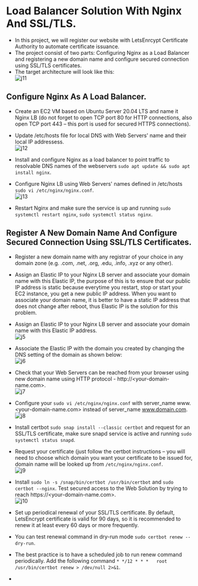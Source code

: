 # Load Balancer Solution With Nginx And SSL/TLS.
- In this project, we will register our website with LetsEnrcypt Certificate Authority to automate certificate issuance.
- The project consist  of two parts: Configuring Nginx as a Load Balancer and registering a new domain name and configure secured connection using SSL/TLS certificates.
- The target architecture will look like this:    
![j11](https://user-images.githubusercontent.com/50557587/143792914-639659bf-e727-42b3-a7d4-2ee57b6e254b.PNG)

## Configure Nginx As A Load Balancer.
- Create an EC2 VM based on Ubuntu Server 20.04 LTS and name it Nginx LB  (do not forget to open TCP port 80 for HTTP connections, also open TCP port 443 – this port is used for secured HTTPS connections).
- Update /etc/hosts file for local DNS with Web Servers' name and their local IP addressess.    
![j12](https://user-images.githubusercontent.com/50557587/143793106-48bdd8c4-a629-43c2-a7fd-2e39cb696c7d.PNG)

- Install and configure Nginx as a load balancer to point traffic to resolvable DNS names of the webservers `sudo apt update && sudo apt install nginx`.
- Configure Nginx LB using Web Servers' names defined in /etc/hosts `sudo vi /etc/nginx/nginx.conf`.     
![j13](https://user-images.githubusercontent.com/50557587/143793350-02bdd919-720a-4a75-9209-5bd8e985ead8.PNG)

- Restart Nginx and make sure the service is up and running `sudo systemctl restart nginx`, `sudo systemctl status nginx`.

## Register A New Domain Name And Configure Secured Connection Using SSL/TLS Certificates.
- Register a new domain name with any registrar of your choice in any domain zone (e.g. .com, .net, .org, .edu, .info, .xyz or any other).
- Assign an Elastic IP to your Nginx LB server and associate your domain name with this Elastic IP, the purpose of this is to ensure that our public IP address is static because everytime you restart, stop or start your EC2 instance, you get a new public IP address. When you want to associate your domain name, it is better to have a static IP address that does not change after reboot, thus Elastic IP is the solution for this problem.
- Assign an Elastic IP to your Nginx LB server and associate your domain name with this Elastic IP address.   
![j5](https://user-images.githubusercontent.com/50557587/143793794-38316a7a-dd85-4f7b-9d63-63f23c9317d7.PNG)

- Associate the Elastic IP with the domain you created by changing the DNS setting of the domain as shown below:   
![j6](https://user-images.githubusercontent.com/50557587/143793874-1f6c11f7-fda2-4ce3-8b8b-14491257b93f.PNG)

- Check that your Web Servers can be reached from your browser using new domain name using HTTP protocol - http://<your-domain-name.com>.        
![j7](https://user-images.githubusercontent.com/50557587/143794016-db5d4faf-4571-4a0f-aabe-6005cc4192c5.PNG)

- Configure your `sudo vi /etc/nginx/nginx.conf` with server_name www.<your-domain-name.com> instead of server_name www.domain.com.  
![j8](https://user-images.githubusercontent.com/50557587/143794096-e4830287-1cf0-44bf-9bc2-979b2e15034e.PNG)

- Install certbot `sudo snap install --classic certbot` and request for an SSL/TLS certificate, make sure snapd service is active and running `sudo systemctl status snapd`.
- Request your certificate (just follow the certbot instructions – you will need to choose which domain you want your certificate to be issued for, domain name will be looked up from `/etc/nginx/nginx.conf`.     
![j9](https://user-images.githubusercontent.com/50557587/143794373-7f89c391-e217-4dc6-834a-fa8aa8c55f93.PNG)

- Install `sudo ln -s /snap/bin/certbot /usr/bin/certbot` and `sudo certbot --nginx`. Test secured access to the Web Solution by trying to reach https://<your-domain-name.com>.   
![j10](https://user-images.githubusercontent.com/50557587/143794639-d97c7a46-da41-4bdb-9fdd-09e0b4f93112.PNG) 

- Set up periodical renewal of your SSL/TLS certificate. By default, LetsEncrypt certificate is valid for 90 days, so it is recommended to renew it at least every 60 days or more frequently.
- You can test renewal command in dry-run mode `sudo certbot renew --dry-run`.
- The best practice is to have a scheduled job to run renew command periodically. Add the following command `* */12 * * *   root /usr/bin/certbot renew > /dev/null 2>&1`.
- 






















